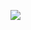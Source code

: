 ![](https://media.githubusercontent.com/media/dyzz/dyzz.github.io/master/images/SunderingStrike.png)